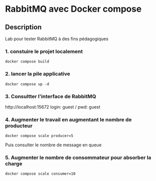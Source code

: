 # RabbitMQ avec Docker compose

## Description 
Lab pour tester RabbitMQ à des fins pédagogiques

### 1. constuire le projet localement

```
docker compose build
```


### 2. lancer la pile applicative
```
docker compose up -d
```

### 3. Consultter l'interface de RabbitMQ

http://localhost:15672 login: guest / pwd: guest

### 4. Augmenter le travail en augmentant le nombre de producteur

```
docker compose scale producer=5
```

Puis consulter le nombre de message en queue


### 5. Augmenter le nombre de consommateur pour absorber la charge

```
docker compose scale consumer=10
```


